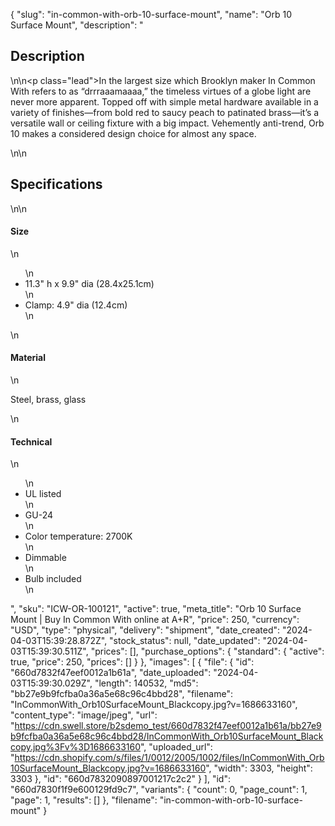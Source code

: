 {
  "slug": "in-common-with-orb-10-surface-mount",
  "name": "Orb 10 Surface Mount",
  "description": "<h2>Description</h2>\n<!-- split -->\n<p class=\"lead\">In the largest size which Brooklyn maker In Common With refers to as “drrraaamaaaa,” the timeless virtues of a globe light are never more apparent. Topped off with simple metal hardware available in a variety of finishes—from bold red to saucy peach to patinated brass—it’s a versatile wall or ceiling fixture with a big impact. Vehemently anti-trend, Orb 10 makes a considered design choice for almost any space.</p>\n<!-- split -->\n<h2>Specifications</h2>\n<!-- split -->\n<h4>Size</h4>\n<ul>\n<li>11.3\" h x 9.9\" dia (28.4x25.1cm)</li>\n<li>Clamp: 4.9\" dia (12.4cm)</li>\n</ul>\n<h4>Material</h4>\n<p>Steel, brass, glass</p>\n<h4>Technical</h4>\n<ul>\n<li>UL listed</li>\n<li>GU-24</li>\n<li>Color temperature: 2700K</li>\n<li>Dimmable</li>\n<li>Bulb included</li>\n</ul>",
  "sku": "ICW-OR-100121",
  "active": true,
  "meta_title": "Orb 10 Surface Mount | Buy In Common With online at A+R",
  "price": 250,
  "currency": "USD",
  "type": "physical",
  "delivery": "shipment",
  "date_created": "2024-04-03T15:39:28.872Z",
  "stock_status": null,
  "date_updated": "2024-04-03T15:39:30.511Z",
  "prices": [],
  "purchase_options": {
    "standard": {
      "active": true,
      "price": 250,
      "prices": []
    }
  },
  "images": [
    {
      "file": {
        "id": "660d7832f47eef0012a1b61a",
        "date_uploaded": "2024-04-03T15:39:30.029Z",
        "length": 140532,
        "md5": "bb27e9b9fcfba0a36a5e68c96c4bbd28",
        "filename": "InCommonWith_Orb10SurfaceMount_Blackcopy.jpg?v=1686633160",
        "content_type": "image/jpeg",
        "url": "https://cdn.swell.store/b2sdemo_test/660d7832f47eef0012a1b61a/bb27e9b9fcfba0a36a5e68c96c4bbd28/InCommonWith_Orb10SurfaceMount_Blackcopy.jpg%3Fv%3D1686633160",
        "uploaded_url": "https://cdn.shopify.com/s/files/1/0012/2005/1002/files/InCommonWith_Orb10SurfaceMount_Blackcopy.jpg?v=1686633160",
        "width": 3303,
        "height": 3303
      },
      "id": "660d7832090897001217c2c2"
    }
  ],
  "id": "660d7830f1f9e600129fd9c7",
  "variants": {
    "count": 0,
    "page_count": 1,
    "page": 1,
    "results": []
  },
  "filename": "in-common-with-orb-10-surface-mount"
}